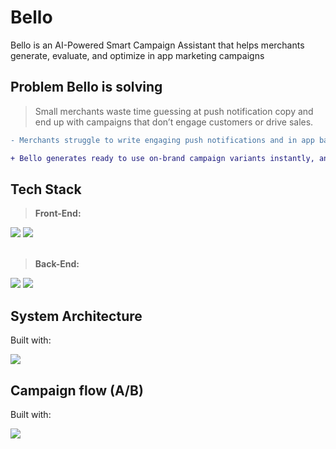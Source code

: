 # Bello
Bello is an AI-Powered Smart Campaign Assistant that helps merchants generate, evaluate, and optimize in app marketing campaigns

## Problem Bello is solving
> Small merchants waste time guessing at push notification copy and end up with campaigns that don’t engage customers or drive sales.

```diff
- Merchants struggle to write engaging push notifications and in app banners consistently 

+ Bello generates ready to use on-brand campaign variants instantly, and then auto runs A/B testing to pick the best performing copy
```

## Tech Stack

>**Front-End:**

<img src="https://img.shields.io/badge/react-%2320232a.svg?style=for-the-badge&logo=react&logoColor=%2361DAFB"/>
<img src="https://img.shields.io/badge/vite-%23646CFF.svg?style=for-the-badge&logo=vite&logoColor=white"/><br/><br/>


>**Back-End:**

<img src="https://img.shields.io/badge/node-6DA55F?style=for-the-badge&logo=node.js&logoColor=white"/>
<img src="https://img.shields.io/badge/express-000000?style=for-the-badge&logo=express&logoColor=white"/>


## System Architecture
Built with:

<img src="https://img.shields.io/badge/mermaid-020817?style=for-the-badge&logo=mermaid&logoColor=%FF3670"/>

## Campaign flow (A/B)
Built with:

<img src="https://img.shields.io/badge/mermaid-020817?style=for-the-badge&logo=mermaid&logoColor=%FF3670"/>